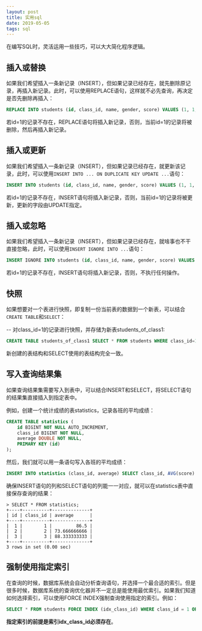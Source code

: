 ```yaml
---
layout: post
title: 实用sql
date: 2019-05-05
tags: sql
---
```


在编写SQL时，灵活运用一些技巧，可以大大简化程序逻辑。

## 插入或替换

如果我们希望插入一条新记录（INSERT），但如果记录已经存在，就先删除原记录，再插入新记录。此时，可以使用REPLACE语句，这样就不必先查询，再决定是否先删除再插入：

```sql
REPLACE INTO students (id, class_id, name, gender, score) VALUES (1, 1, '小明', 'F', 99);
```

若id=1的记录不存在，REPLACE语句将插入新记录，否则，当前id=1的记录将被删除，然后再插入新记录。

## 插入或更新

如果我们希望插入一条新记录（INSERT），但如果记录已经存在，就更新该记录，此时，可以使用`INSERT INTO ... ON DUPLICATE KEY UPDATE ...`语句：

```sql
INSERT INTO students (id, class_id, name, gender, score) VALUES (1, 1, '小明', 'F', 99) ON DUPLICATE KEY UPDATE name='小明', gender='F', score=99;
```

若id=1的记录不存在，INSERT语句将插入新记录，否则，当前id=1的记录将被更新，更新的字段由UPDATE指定。

## 插入或忽略

如果我们希望插入一条新记录（INSERT），但如果记录已经存在，就啥事也不干直接忽略，此时，可以使用`INSERT IGNORE INTO ...`语句：

```sql
INSERT IGNORE INTO students (id, class_id, name, gender, score) VALUES (1, 1, '小明', 'F', 99);
```

若id=1的记录不存在，INSERT语句将插入新记录，否则，不执行任何操作。

## 快照

如果想要对一个表进行快照，即复制一份当前表的数据到一个新表，可以结合`CREATE TABLE`和`SELECT`：

-- 对class_id=1的记录进行快照，并存储为新表students_of_class1:

```sql
CREATE TABLE students_of_class1 SELECT * FROM students WHERE class_id=1;
```

新创建的表结构和SELECT使用的表结构完全一致。

## 写入查询结果集

如果查询结果集需要写入到表中，可以结合INSERT和SELECT，将SELECT语句的结果集直接插入到指定表中。

例如，创建一个统计成绩的表statistics，记录各班的平均成绩：

```sql
CREATE TABLE statistics (
    id BIGINT NOT NULL AUTO_INCREMENT,
    class_id BIGINT NOT NULL,
    average DOUBLE NOT NULL,
    PRIMARY KEY (id)
);
```

然后，我们就可以用一条语句写入各班的平均成绩：

```sql
INSERT INTO statistics (class_id, average) SELECT class_id, AVG(score) FROM students GROUP BY class_id;
```

确保INSERT语句的列和SELECT语句的列能一一对应，就可以在statistics表中直接保存查询的结果：

```
> SELECT * FROM statistics;
+----+----------+--------------+
| id | class_id | average      |
+----+----------+--------------+
|  1 |        1 |         86.5 |
|  2 |        2 | 73.666666666 |
|  3 |        3 | 88.333333333 |
+----+----------+--------------+
3 rows in set (0.00 sec)
```

## 强制使用指定索引

在查询的时候，数据库系统会自动分析查询语句，并选择一个最合适的索引。但是很多时候，数据库系统的查询优化器并不一定总是能使用最优索引。如果我们知道如何选择索引，可以使用FORCE INDEX强制查询使用指定的索引。例如：

```sql
SELECT * FROM students FORCE INDEX (idx_class_id) WHERE class_id = 1 ORDER BY id DESC;
```

**指定索引的前提是索引idx_class_id必须存在**。